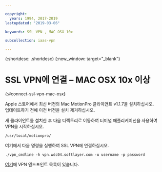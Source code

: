 ```yaml
---

copyright:
  years: 1994, 2017-2019
lastupdated: "2019-03-06"

keywords: SSL VPN , MAC OSX 10x

subcollection: iaas-vpn

---
```


{:shortdesc: .shortdesc}
{:new_window: target="_blank"}

# SSL VPN에 연결 – MAC OSX 10x 이상
{:#connect-ssl-vpn-mac-osx}

Apple 스토어에서 최신 버전의 Mac MotionPro 클라이언트 v1.1.7을 설치하십시오. 업데이트하기 전에 이전 버전을 설치 제거하십시오.

새 클라이언트를 설치한 후 다음 디렉토리로 이동하여 터미널 애플리케이션을 사용하여 VPN을 시작하십시오. 

`/usr/local/motionpro/`

여기에서 다음 명령을 실행하여 SSL VPN에 연결하십시오.

`./vpn_cmdline -h vpn.wdc04.softlayer.com -u username -p password`

[여기](https://www.softlayer.com/vpn-access)에 VPN 엔드포인트 목록이 있습니다.
